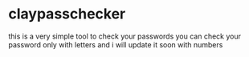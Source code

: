 # claypasschecker
this is a very simple tool to check your passwords
you can check your password only with letters and i will update it soon with numbers
